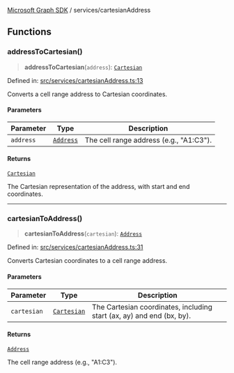 [Microsoft Graph SDK](../README.md) / services/cartesianAddress

## Functions

### addressToCartesian()

> **addressToCartesian**(`address`): [`Cartesian`](../Cartesian.md#cartesian)

Defined in: [src/services/cartesianAddress.ts:13](https://github.com/Future-Secure-AI/microsoft-graph/blob/main/src/services/cartesianAddress.ts#L13)

Converts a cell range address to Cartesian coordinates.

#### Parameters

| Parameter | Type | Description |
| ------ | ------ | ------ |
| `address` | [`Address`](../Address.md#address) | The cell range address (e.g., "A1:C3"). |

#### Returns

[`Cartesian`](../Cartesian.md#cartesian)

The Cartesian representation of the address, with start and end coordinates.

***

### cartesianToAddress()

> **cartesianToAddress**(`cartesian`): [`Address`](../Address.md#address)

Defined in: [src/services/cartesianAddress.ts:31](https://github.com/Future-Secure-AI/microsoft-graph/blob/main/src/services/cartesianAddress.ts#L31)

Converts Cartesian coordinates to a cell range address.

#### Parameters

| Parameter | Type | Description |
| ------ | ------ | ------ |
| `cartesian` | [`Cartesian`](../Cartesian.md#cartesian) | The Cartesian coordinates, including start (ax, ay) and end (bx, by). |

#### Returns

[`Address`](../Address.md#address)

The cell range address (e.g., "A1:C3").
